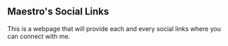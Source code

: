 ## Maestro's Social Links

This is a webpage that will provide each and every social links where you can connect with me.